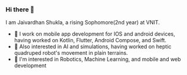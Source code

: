### Hi there 👋

I am Jaivardhan Shukla, a rising Sophomore(2nd year) at VNIT.  


- 🔭 I work on mobile app development for IOS and android devices, having worked on Kotlin, Flutter, Android Compose, and Swift.
- 🌱 Also interested in AI and simulations, having worked on heptic quadruped robot's movement in plain terrains. 
- 👯 I'm interested in Robotics, Machine Learning, and mobile and web development

